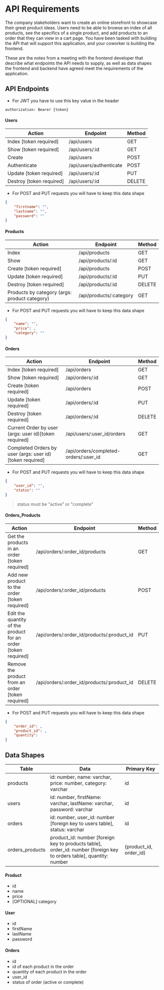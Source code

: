 # API Requirements

The company stakeholders want to create an online storefront to showcase their great product ideas. Users need to be able to browse an index of all products, see the specifics of a single product, and add products to an order that they can view in a cart page. You have been tasked with building the API that will support this application, and your coworker is building the frontend.

These are the notes from a meeting with the frontend developer that describe what endpoints the API needs to supply, as well as data shapes the frontend and backend have agreed meet the requirements of the application.

## API Endpoints

- For JWT you have to use this key value in the header
```
authorization: Bearer {token}
```
#### Users

| Action                   | Endpoint                | Method |
| ------------------------ | ----------------------- | ------ |
| Index [token required]   | /api/users              | GET    |
| Show [token required]    | /api/users/:id          | GET    |
| Create                   | /api/users              | POST   |
| Authenticate             | /api/users/authenticate | POST   |
| Update [token required]  | /api/users/:id          | PUT    |
| Destroy [token required] | /api/users/:id          | DELETE |

- For POST and PUT requests you will have to keep this data shape
```json
{
    "firstname": "",
    "lastname": "",
    "password": ""
}
```

#### Products

| Action                                        | Endpoint                        | Method |
| --------------------------------------------- | ------------------------------- | ------ |
| Index                                         | /api/products                   | GET    |
| Show                                          | /api/products/:id               | GET    |
| Create [token required]                       | /api/products                   | POST   |
| Update [token required]                       | /api/products/:id               | PUT    |
| Destroy [token required]                      | /api/products/:id               | DELETE |
| Products by category (args: product category) | /api/products/:category         | GET    |

- For POST and PUT requests you will have to keep this data shape
```json
{
    "name": "",
    "price": ,
    "category": ""
}
```

#### Orders

| Action                                                         | Endpoint                                   | Method |
| -------------------------------------------------------------- | ------------------------------------------ | ------ |
| Index [token required]                                         | /api/orders                                | GET    |
| Show [token required]                                          | /api/orders/:id                            | GET    |
| Create [token required]                                        | /api/orders                                | POST   |
| Update [token required]                                        | /api/orders/:id                            | PUT    |
| Destroy [token required]                                       | /api/orders/:id                            | DELETE |
| Current Order by user (args: user id)[token required]          | /api/users/:user_id/orders                 | GET    |
| Completed Orders by user (args: user id)[token required]       | /api/orders/completed-orders/:user_id      | GET    |

- For POST and PUT requests you will have to keep this data shape
```json
{
    "user_id": "",
    "status": ""
}
```
> status must be "active" or "complete"

#### Orders_Products

| Action                                                         | Endpoint                                   | Method |
| -------------------------------------------------------------- | ------------------------------------------ | ------ |
| Get the products in an order [token required]                  | /api/orders/:order_id/products             | GET    |
| Add new product to the order [token required]                  | /api/orders/:order_id/products             | POST   |
| Edit the quantity of the product for an order [token required] | /api/orders/:order_id/products/:product_id | PUT    |
| Remove the product from an order [token required]              | /api/orders/:order_id/products/:product_id | DELETE |

- For POST and PUT requests you will have to keep this data shape
```json
{
    "order_id": ,
    "product_id": ,
    "quantity": 
}
```

## Data Shapes

| Table           | Data                                                                                                                 | Primary Key            |
| --------------- | -------------------------------------------------------------------------------------------------------------------- | ---------------------- |
| products        | id: number, name: varchar, price: number, category: varchar                                                          | id                     |
| users           | id: number, firstName: varchar, lastName: varchar, password: varchar                                                 | id                     |
| orders          | id: number, user_id: number [foreign key to users table], status: varchar                                            | id                     |
| orders_products | product_id: number [foreign key to products table], order_id: number [foreign key to orders table], quantity: number | (product_id, order_id) |

#### Product

- id
- name
- price
- [OPTIONAL] category

#### User

- id
- firstName
- lastName
- password

#### Orders

- id
- id of each product in the order
- quantity of each product in the order
- user_id
- status of order (active or complete)
